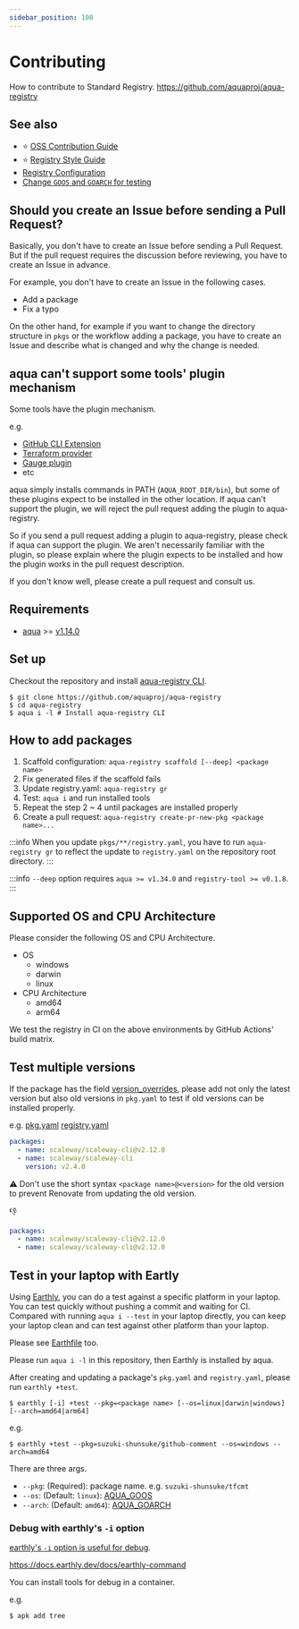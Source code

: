 ```yaml
---
sidebar_position: 100
---
```


# Contributing

How to contribute to Standard Registry. https://github.com/aquaproj/aqua-registry

## See also

- :star: [OSS Contribution Guide](https://github.com/suzuki-shunsuke/oss-contribution-guide)
- :star: [Registry Style Guide](https://aquaproj.github.io/docs/develop-registry/registry-style-guide)
- [Registry Configuration](/docs/reference/registry-config/)
- [Change `GOOS` and `GOARCH` for testing](/docs/develop-registry/change-os-arch-for-test)

## Should you create an Issue before sending a Pull Request?

Basically, you don't have to create an Issue before sending a Pull Request.
But if the pull request requires the discussion before reviewing, you have to create an Issue in advance.

For example, you don't have to create an Issue in the following cases.

- Add a package
- Fix a typo

On the other hand, for example if you want to change the directory structure in `pkgs` or the workflow adding a package,
you have to create an Issue and describe what is changed and why the change is needed.

## aqua can't support some tools' plugin mechanism

Some tools have the plugin mechanism.

e.g.

- [GitHub CLI Extension](https://docs.github.com/en/github-cli/github-cli/creating-github-cli-extensions)
- [Terraform provider](https://developer.hashicorp.com/terraform/language/providers)
- [Gauge plugin](https://docs.gauge.org/plugin.html?os=macos&language=java&ide=null)
- etc

aqua simply installs commands in PATH (`AQUA_ROOT_DIR/bin`), but some of these plugins expect to be installed in the other location.
If aqua can't support the plugin, we will reject the pull request adding the plugin to aqua-registry.

So if you send a pull request adding a plugin to aqua-registry, please check if aqua can support the plugin.
We aren't necessarily familiar with the plugin, so please explain where the plugin expects to be installed and how the plugin works in the pull request description.

If you don't know well, please create a pull request and consult us.

## Requirements

- [aqua](https://aquaproj.github.io/docs/install) >= [v1.14.0](https://github.com/aquaproj/aqua/releases/tag/v1.14.0)

## Set up

Checkout the repository and install [aqua-registry CLI](https://github.com/aquaproj/registry-tool).

```console
$ git clone https://github.com/aquaproj/aqua-registry
$ cd aqua-registry
$ aqua i -l # Install aqua-registry CLI
```

## How to add packages

1. Scaffold configuration: `aqua-registry scaffold [--deep] <package name>`
1. Fix generated files if the scaffold fails
1. Update registry.yaml: `aqua-registry gr`
1. Test: `aqua i` and run installed tools
1. Repeat the step 2 ~ 4 until packages are installed properly
1. Create a pull request: `aqua-registry create-pr-new-pkg <package name>...`

:::info
When you update `pkgs/**/registry.yaml`, you have to run `aqua-registry gr` to reflect the update to `registry.yaml` on the repository root directory.
:::

:::info
`--deep` option requires `aqua >= v1.34.0` and `registry-tool >= v0.1.8`.
:::

## Supported OS and CPU Architecture

Please consider the following OS and CPU Architecture.

- OS
  - windows
  - darwin
  - linux
- CPU Architecture
  - amd64
  - arm64

We test the registry in CI on the above environments by GitHub Actions' build matrix.

## Test multiple versions

If the package has the field [version_overrides](/docs/reference/registry-config/version-overrides),
please add not only the latest version but also old versions in `pkg.yaml` to test if old versions can be installed properly.

e.g. [pkg.yaml](https://github.com/aquaproj/aqua-registry/blob/main/pkgs/scaleway/scaleway-cli/pkg.yaml) [registry.yaml](https://github.com/aquaproj/aqua-registry/blob/main/pkgs/scaleway/scaleway-cli/registry.yaml)

```yaml
packages:
  - name: scaleway/scaleway-cli@v2.12.0
  - name: scaleway/scaleway-cli
    version: v2.4.0
```

:warning: Don't use the short syntax `<package name>@<version>` for the old version to prevent Renovate from updating the old version.

:thumbsdown:

```yaml
packages:
  - name: scaleway/scaleway-cli@v2.12.0
  - name: scaleway/scaleway-cli@v2.12.0
```

## Test in your laptop with Eartly

Using [Earthly](https://docs.earthly.dev/), you can do a test against a specific platform in your laptop.
You can test quickly without pushing a commit and waiting for CI.
Compared with running `aqua i --test` in your laptop directly, you can keep your laptop clean and can test against other platform than your laptop.

Please see [Earthfile](https://github.com/aquaproj/aqua-registry/blob/main/Earthfile) too.

Please run `aqua i -l` in this repository, then Earthly is installed by aqua.

After creating and updating a package's `pkg.yaml` and `registry.yaml`, please run `earthly +test`.

```console
$ earthly [-i] +test --pkg=<package name> [--os=linux|darwin|windows] [--arch=amd64|arm64]
```

e.g.

```console
$ earthly +test --pkg=suzuki-shunsuke/github-comment --os=windows --arch=amd64
```

There are three args.

- `--pkg`: (Required): package name. e.g. `suzuki-shunsuke/tfcmt`
- `--os`: (Default: `linux`): [AQUA_GOOS](/docs/develop-registry/change-os-arch-for-test)
- `--arch`: (Default: `amd64`): [AQUA_GOARCH](/docs/develop-registry/change-os-arch-for-test)

### Debug with earthly's `-i` option

[earthly's `-i` option is useful for debug](https://docs.earthly.dev/best-practices#technique-use-earthly-i-to-debug-failures).

https://docs.earthly.dev/docs/earthly-command

You can install tools for debug in a container.

e.g.

```console
$ apk add tree
```
